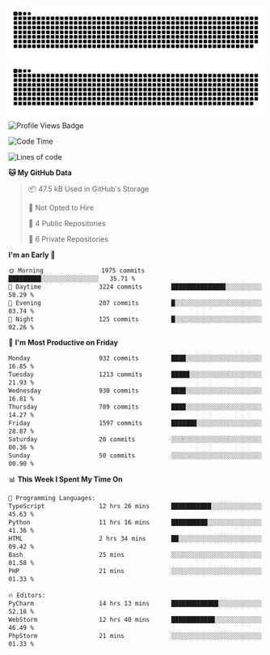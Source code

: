 <img src="https://github.com/nielsbaggerman/nielsbaggerman/blob/output/github-contribution-grid-snake.svg#gh-light-mode-only" alt="GitHub Snake Light">
<img src="https://github.com/nielsbaggerman/nielsbaggerman/blob/output/github-contribution-grid-snake-dark.svg#gh-dark-mode-only" alt="GitHub Snake Dark">
<img src="https://komarev.com/ghpvc/?username=nielsbaggerman&amp;label=Profile+Views" alt="Profile Views Badge" />

<!--START_SECTION:waka-->
![Code Time](http://img.shields.io/badge/Code%20Time-2%2C206%20hrs%2032%20mins-blue)

![Lines of code](https://img.shields.io/badge/From%20Hello%20World%20I%27ve%20Written-7.7%20million%20lines%20of%20code-blue)

**🐱 My GitHub Data** 

> 📦 47.5 kB Used in GitHub's Storage 
 > 
> 🚫 Not Opted to Hire
 > 
> 📜 4 Public Repositories 
 > 
> 🔑 6 Private Repositories 
 > 
**I'm an Early 🐤** 

```text
🌞 Morning                1975 commits        █████████░░░░░░░░░░░░░░░░   35.71 % 
🌆 Daytime                3224 commits        ███████████████░░░░░░░░░░   58.29 % 
🌃 Evening                207 commits         █░░░░░░░░░░░░░░░░░░░░░░░░   03.74 % 
🌙 Night                  125 commits         █░░░░░░░░░░░░░░░░░░░░░░░░   02.26 % 
```
📅 **I'm Most Productive on Friday** 

```text
Monday                   932 commits         ████░░░░░░░░░░░░░░░░░░░░░   16.85 % 
Tuesday                  1213 commits        █████░░░░░░░░░░░░░░░░░░░░   21.93 % 
Wednesday                930 commits         ████░░░░░░░░░░░░░░░░░░░░░   16.81 % 
Thursday                 789 commits         ████░░░░░░░░░░░░░░░░░░░░░   14.27 % 
Friday                   1597 commits        ███████░░░░░░░░░░░░░░░░░░   28.87 % 
Saturday                 20 commits          ░░░░░░░░░░░░░░░░░░░░░░░░░   00.36 % 
Sunday                   50 commits          ░░░░░░░░░░░░░░░░░░░░░░░░░   00.90 % 
```


📊 **This Week I Spent My Time On** 

```text
💬 Programming Languages: 
TypeScript               12 hrs 26 mins      ███████████░░░░░░░░░░░░░░   45.63 % 
Python                   11 hrs 16 mins      ██████████░░░░░░░░░░░░░░░   41.36 % 
HTML                     2 hrs 34 mins       ██░░░░░░░░░░░░░░░░░░░░░░░   09.42 % 
Bash                     25 mins             ░░░░░░░░░░░░░░░░░░░░░░░░░   01.58 % 
PHP                      21 mins             ░░░░░░░░░░░░░░░░░░░░░░░░░   01.33 % 

🔥 Editors: 
PyCharm                  14 hrs 13 mins      █████████████░░░░░░░░░░░░   52.18 % 
WebStorm                 12 hrs 40 mins      ████████████░░░░░░░░░░░░░   46.49 % 
PhpStorm                 21 mins             ░░░░░░░░░░░░░░░░░░░░░░░░░   01.33 % 
```


<!--END_SECTION:waka-->
